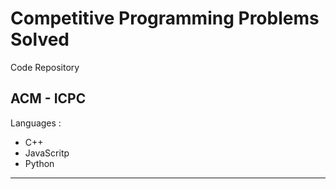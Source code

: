 # Competitive Programming Problems Solved

Code Repository
## ACM - ICPC
Languages : 
- C++
- JavaScritp
- Python
___



